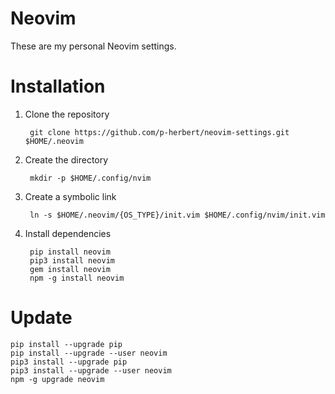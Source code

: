 # Neovim

These are my personal Neovim settings.

# Installation

1. Clone the repository

        git clone https://github.com/p-herbert/neovim-settings.git $HOME/.neovim

2. Create the directory

        mkdir -p $HOME/.config/nvim

3. Create a symbolic link

        ln -s $HOME/.neovim/{OS_TYPE}/init.vim $HOME/.config/nvim/init.vim

4. Install dependencies

        pip install neovim
        pip3 install neovim
        gem install neovim
        npm -g install neovim

# Update

    pip install --upgrade pip
    pip install --upgrade --user neovim
    pip3 install --upgrade pip
    pip3 install --upgrade --user neovim
    npm -g upgrade neovim

